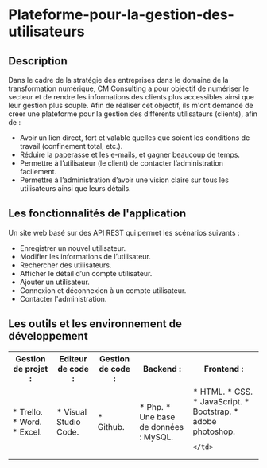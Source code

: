 # Plateforme-pour-la-gestion-des-utilisateurs
## Description 
Dans le cadre de la stratégie des entreprises dans le domaine de la transformation numérique, CM Consulting a pour objectif de numériser le secteur et de rendre les informations des clients plus accessibles ainsi que leur gestion plus souple. Afin de réaliser cet objectif, ils m'ont demandé de créer une plateforme pour la gestion des différents utilisateurs (clients), afin de :
* Avoir un lien direct, fort et valable quelles que soient les conditions de travail (confinement total, etc.).
* Réduire la paperasse et les e-mails, et gagner beaucoup de temps.
* Permettre à l’utilisateur (le client) de contacter l’administration facilement.
* Permettre à l’administration d’avoir une vision claire sur tous les utilisateurs ainsi que leurs détails.

## Les fonctionnalités de l'application 
Un site web basé sur des API REST qui permet les scénarios suivants :
*	Enregistrer un nouvel utilisateur.
*	Modifier les informations de l’utilisateur.
*	Rechercher des utilisateurs.
*	Afficher le détail d’un compte utilisateur.
*	Ajouter un utilisateur.
*	Connexion et déconnexion à un compte utilisateur.
*	Contacter l'administration.

## Les outils et les environnement de développement
<table align="center">
  <tr>
  	<th>
		 Gestion de projet :
	</th>
 	<th>
		Editeur de code :
	</th>
	<th>
		 Gestion de code :
	</th>
	<th>
		Backend :
	</th> 
	<th>
		Frontend :
	</th>
  </tr>
  <tr>
  	<td>
		* Trello.
     		* Word.
     		* Excel.
	</td>
 	<td>
		* Visual Studio Code.
	</td>
 	<td>
		* Github.
	</td>
 	<td>
		* Php.
    		* Une base de données : MySQL.
	</td>
	<td>
 			* HTML.
    		 	* CSS.
       		 	* JavaScript.
	  	 	* Bootstrap.
     		 	* adobe photoshop.
		
	</td>
  </tr>
</table>
   

